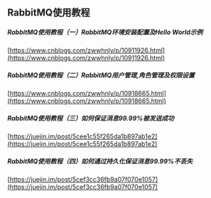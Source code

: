 ##  RabbitMQ使用教程  

##### RabbitMQ使用教程（一）RabbitMQ环境安装配置及Hello World示例  
[https://www.cnblogs.com/zwwhnly/p/10911926.html](https://www.cnblogs.com/zwwhnly/p/10911926.html)  

#####  RabbitMQ使用教程（二）RabbitMQ用户管理,角色管理及权限设置  
[https://www.cnblogs.com/zwwhnly/p/10918665.html](https://www.cnblogs.com/zwwhnly/p/10918665.html)  

#####  RabbitMQ使用教程（三）如何保证消息99.99%被发送成功  
[https://juejin.im/post/5cee1c55f265da1b897ab1e2](https://juejin.im/post/5cee1c55f265da1b897ab1e2)

#####  RabbitMQ使用教程（四）如何通过持久化保证消息99.99%不丢失  
[https://juejin.im/post/5cef3cc36fb9a07f070e1057](https://juejin.im/post/5cef3cc36fb9a07f070e1057)
